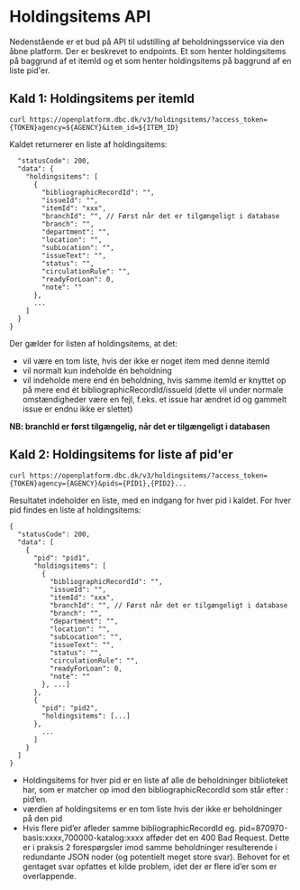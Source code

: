 # Holdingsitems API

Nedenstående er et bud på API til udstilling af beholdningsservice via den åbne platform. Der er beskrevet to endpoints. Et som henter holdingsitems på baggrund af et itemId og et som henter holdingsitems på baggrund af en liste pid'er.

## Kald 1: Holdingsitems per itemId

`curl https://openplatform.dbc.dk/v3/holdingsitems/?access_token={TOKEN}agency=${AGENCY}&item_id=${ITEM_ID}`

Kaldet returnerer en liste af holdingsitems:

```{
  "statusCode": 200,
  "data": {
    "holdingsitems": [
      {
        "bibliographicRecordId": "",
        "issueId": "",
        "itemId": "xxx",
        "branchId": "", // Først når det er tilgængeligt i database
        "branch": "",
        "department": "",
        "location": "",
        "subLocation": "",
        "issueText": "",
        "status": "",
        "circulationRule": "",
        "readyForLoan": 0,
        "note": ""
      },
      ...
    ]
  }
}
```

Der gælder for listen af holdingsitems, at det:

- vil være en tom liste, hvis der ikke er noget item med denne itemId
- vil normalt kun indeholde én beholdning
- vil indeholde mere end én beholdning, hvis samme itemId er knyttet op på mere end ét bibliographicRecordId/issueId (dette vil under normale omstændigheder være en fejl, f.eks. et issue har ændret id og gammelt issue er endnu ikke er slettet)

**NB: branchId er først tilgængelig, når det er tilgængeligt i databasen**

## Kald 2: Holdingsitems for liste af pid'er

`curl https://openplatform.dbc.dk/v3/holdingsitems/?access_token={TOKEN}agency={AGENCY}&pids={PID1},{PID2}...`

Resultatet indeholder en liste, med en indgang for hver pid i kaldet. For hver pid findes en liste af holdingsitems:

```
{
  "statusCode": 200,
  "data": [
    {
      "pid": "pid1",
      "holdingsitems": [
        {
          "bibliographicRecordId": "",
          "issueId": "",
          "itemId": "xxx",
          "branchId": "", // Først når det er tilgængeligt i database
          "branch": "",
          "department": "",
          "location": "",
          "subLocation": "",
          "issueText": "",
          "status": "",
          "circulationRule": "",
          "readyForLoan": 0,
          "note": ""
        }, ...]
      },
      {
        "pid": "pid2",
        "holdingsitems": [...]
      },
        ...
      ]
    }
  ]
}
```

- Holdingsitems for hver pid er en liste af alle de beholdninger biblioteket har, som er matcher op imod den bibliographicRecordId som står efter : pid’en.
- værdien af holdingsitems er en tom liste hvis der ikke er beholdninger på den pid
- Hvis flere pid’er afleder samme bibliographicRecordId eg. pid=870970-basis:xxxx,700000-katalog:xxxx afføder det en 400 Bad Request. Dette er i praksis 2 forespørgsler imod samme beholdninger resulterende i redundante JSON noder (og potentielt meget store svar). Behovet for et gentaget svar opfattes et kilde problem, idet der er flere id’er som er overlappende.
